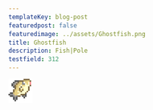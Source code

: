 ```yaml
---
templateKey: blog-post
featuredpost: false
featuredimage: ../assets/Ghostfish.png
title: Ghostfish
description: Fish|Pole
testfield: 312
---
```

![Ghostfish](../assets/Ghostfish.png)